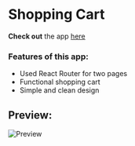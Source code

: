 # Shopping Cart

**Check out** the app [here](https://ibndaanis.github.io/shopping-cart/)

### Features of this app:

- Used React Router for two pages
- Functional shopping cart
- Simple and clean design

## Preview:

![Preview](./assets/preview.png)
